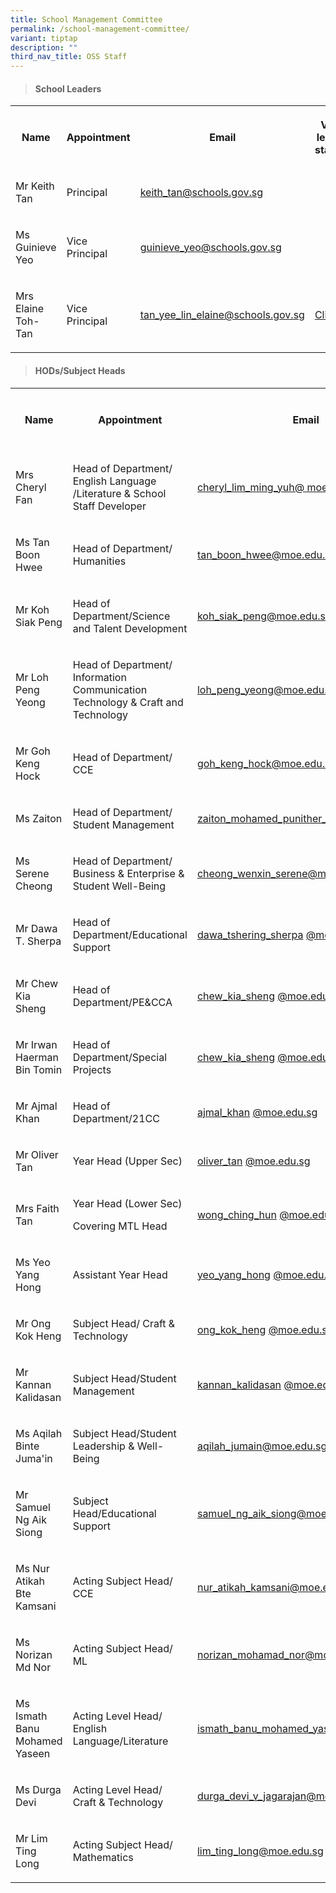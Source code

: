 ```yaml
---
title: School Management Committee
permalink: /school-management-committee/
variant: tiptap
description: ""
third_nav_title: OSS Staff
---
```

<blockquote>
<h4>School Leaders</h4>
</blockquote>
<table style="minWidth: 100px">
<colgroup>
<col>
<col>
<col>
<col>
</colgroup>
<tbody>
<tr>
<th rowspan="1" colspan="1">
<p>Name</p>
</th>
<th rowspan="1" colspan="1">
<p>Appointment</p>
</th>
<th rowspan="1" colspan="1">
<p>Email</p>
</th>
<th rowspan="1" colspan="1">
<p>View our leadership statements</p>
</th>
</tr>
<tr>
<td rowspan="1" colspan="1">
<p>Mr Keith Tan</p>
</td>
<td rowspan="1" colspan="1">
<p>Principal</p>
</td>
<td rowspan="1" colspan="1">
<p><a href="mailto:keith_tan@schools.gov.sg" rel="noopener noreferrer nofollow" target="_blank">keith_tan@schools.gov.sg</a>
</p>
</td>
<td rowspan="1" colspan="1">
<p></p>
</td>
</tr>
<tr>
<td rowspan="1" colspan="1">
<p>Ms Guinieve Yeo</p>
</td>
<td rowspan="1" colspan="1">
<p>Vice Principal</p>
</td>
<td rowspan="1" colspan="1">
<p><a href="mailto:guinieve_yeo@schools.gov.sg" rel="noopener noreferrer nofollow" target="_blank">guinieve_yeo@schools.gov.sg</a>
</p>
</td>
<td rowspan="1" colspan="1">
<p></p>
</td>
</tr>
<tr>
<td rowspan="1" colspan="1">
<p>Mrs Elaine Toh-Tan</p>
</td>
<td rowspan="1" colspan="1">
<p>Vice Principal</p>
</td>
<td rowspan="1" colspan="1">
<p><a href="mailto:tan_yee_lin_elaine@schools.gov.sg" rel="noopener noreferrer nofollow" target="_blank">tan_yee_lin_elaine@schools.gov.sg</a>
</p>
</td>
<td rowspan="1" colspan="1">
<p><a href="/files/Our_Personal_Statement__Elaine1_.pdf" rel="noopener nofollow" target="_blank">Click Here</a>
</p>
</td>
</tr>
</tbody>
</table>
<blockquote>
<p></p>
<h4>HODs/Subject Heads</h4>
</blockquote>
<table style="minWidth: 100px">
<colgroup>
<col>
<col>
<col>
<col>
</colgroup>
<tbody>
<tr>
<th rowspan="1" colspan="1">
<p>Name</p>
</th>
<th rowspan="1" colspan="1">
<p>Appointment</p>
</th>
<th rowspan="1" colspan="1">
<p>Email</p>
</th>
<th rowspan="1" colspan="1">
<p>View our leadership statements</p>
</th>
</tr>
<tr>
<td rowspan="1" colspan="1">
<p>Mrs Cheryl Fan</p>
<p></p>
<p></p>
<p></p>
</td>
<td rowspan="1" colspan="1">
<p>Head of Department/ English Language /Literature &amp; School Staff Developer&nbsp;</p>
<p></p>
<p></p>
<p></p>
</td>
<td rowspan="1" colspan="1">
<p><a href="cheryl_lim_ming_yuh@ moe.edu.sg" rel="noopener nofollow" target="_blank">cheryl_lim_ming_yuh@ moe.edu.sg</a>
</p>
</td>
<td rowspan="1" colspan="1">
<p><a href="/files/Cheryl_Lim_PS__002d_.pdf" rel="noopener nofollow" target="_blank">Click Here</a>
</p>
<p></p>
<p></p>
<p></p>
</td>
</tr>
<tr>
<td rowspan="1" colspan="1">
<p>Ms Tan Boon Hwee</p>
</td>
<td rowspan="1" colspan="1">
<p>Head of Department/ Humanities</p>
</td>
<td rowspan="1" colspan="1">
<p><a href="mailto:tan_boon_hwee@moe.edu.sg" rel="noopener noreferrer nofollow" target="_blank">tan_boon_hwee@moe.edu.sg</a>
</p>
</td>
<td rowspan="1" colspan="1">
<p></p>
</td>
</tr>
<tr>
<td rowspan="1" colspan="1">
<p>Mr Koh Siak Peng</p>
</td>
<td rowspan="1" colspan="1">
<p>Head of Department/Science and Talent Development</p>
</td>
<td rowspan="1" colspan="1">
<p><a href="mailto:koh_siak_peng@moe.edu.sg" rel="noopener noreferrer nofollow" target="_blank">koh_siak_peng@moe.edu.sg</a>
</p>
</td>
<td rowspan="1" colspan="1">
<p></p>
</td>
</tr>
<tr>
<td rowspan="1" colspan="1">
<p>Mr Loh Peng Yeong</p>
</td>
<td rowspan="1" colspan="1">
<p>Head of Department/ Information Communication Technology &amp; Craft and
Technology</p>
</td>
<td rowspan="1" colspan="1">
<p><a href="mailto:loh_peng_yeong@moe.edu.sg" rel="noopener noreferrer nofollow" target="_blank">loh_peng_yeong@moe.edu.sg</a>
</p>
</td>
<td rowspan="1" colspan="1">
<p></p>
</td>
</tr>
<tr>
<td rowspan="1" colspan="1">
<p>Mr Goh Keng Hock</p>
</td>
<td rowspan="1" colspan="1">
<p>Head of Department/ CCE</p>
</td>
<td rowspan="1" colspan="1">
<p><a href="mailto:goh_keng_hock@moe.edu.sg" rel="noopener noreferrer nofollow" target="_blank">goh_keng_hock@moe.edu.sg</a>
</p>
</td>
<td rowspan="1" colspan="1">
<p><a href="/files/Goh_Heng_kok.pdf" rel="noopener nofollow" target="_blank">Click Here</a>
</p>
</td>
</tr>
<tr>
<td rowspan="1" colspan="1">
<p>Ms Zaiton</p>
</td>
<td rowspan="1" colspan="1">
<p>Head of Department/ Student Management</p>
</td>
<td rowspan="1" colspan="1">
<p><a href="mailto:zaiton_mohamed_punither_basa@moe.edu.sg" rel="noopener noreferrer nofollow" target="_blank">zaiton_mohamed_punither_basa@moe.edu.sg</a>
</p>
</td>
<td rowspan="1" colspan="1">
<p></p>
</td>
</tr>
<tr>
<td rowspan="1" colspan="1">
<p>Ms Serene Cheong</p>
</td>
<td rowspan="1" colspan="1">
<p>Head of Department/ Business &amp; Enterprise &amp; Student Well-Being</p>
</td>
<td rowspan="1" colspan="1">
<p><a href="cheong_wenxin_serene@moe.edu.sg" rel="noopener nofollow" target="_blank">cheong_wenxin_serene@moe.edu.sg</a>
</p>
</td>
<td rowspan="1" colspan="1">
<p><a href="/files/Serene.pdf" rel="noopener nofollow" target="_blank">Click Here</a>
</p>
</td>
</tr>
<tr>
<td rowspan="1" colspan="1">
<p>Mr Dawa T. Sherpa</p>
</td>
<td rowspan="1" colspan="1">
<p>Head of Department/Educational Support</p>
</td>
<td rowspan="1" colspan="1">
<p><a href="mailto:dawa_tshering_sherpa@schools.gov.sg" rel="noopener noreferrer nofollow" target="_blank">dawa_tshering_sherpa</a>
<a href="mailto:cheryl_lim_ming_yuh@schools.gov.sg" rel="noopener noreferrer nofollow" target="_blank">@moe.edu.sg</a>
</p>
</td>
<td rowspan="1" colspan="1">
<p><a href="/files/dawa.pdf" rel="noopener nofollow" target="_blank">Click Here</a>
</p>
</td>
</tr>
<tr>
<td rowspan="1" colspan="1">
<p>Mr Chew Kia Sheng</p>
</td>
<td rowspan="1" colspan="1">
<p>Head of Department/PE&amp;CCA</p>
</td>
<td rowspan="1" colspan="1">
<p><a href="mailto:chew_kia_sheng@schools.gov.sg" rel="noopener noreferrer nofollow" target="_blank">chew_kia_sheng</a>
<a href="mailto:cheryl_lim_ming_yuh@schools.gov.sg" rel="noopener noreferrer nofollow" target="_blank">@moe.edu.sg</a>
</p>
</td>
<td rowspan="1" colspan="1">
<p></p>
</td>
</tr>
<tr>
<td rowspan="1" colspan="1">
<p>Mr Irwan Haerman Bin Tomin</p>
</td>
<td rowspan="1" colspan="1">
<p>Head of Department/Special Projects</p>
</td>
<td rowspan="1" colspan="1">
<p><a href="mailto:chew_kia_sheng@schools.gov.sg" rel="noopener noreferrer nofollow" target="_blank">chew_kia_sheng</a>
<a href="mailto:cheryl_lim_ming_yuh@schools.gov.sg" rel="noopener noreferrer nofollow" target="_blank">@moe.edu.sg</a>
</p>
</td>
<td rowspan="1" colspan="1">
<p></p>
</td>
</tr>
<tr>
<td rowspan="1" colspan="1">
<p>Mr Ajmal Khan</p>
</td>
<td rowspan="1" colspan="1">
<p>Head of Department/21CC</p>
</td>
<td rowspan="1" colspan="1">
<p><a href="mailto:ajmal_khan@schools.gov.sg" rel="noopener noreferrer nofollow" target="_blank">ajmal_khan</a>
<a href="mailto:cheryl_lim_ming_yuh@schools.gov.sg" rel="noopener noreferrer nofollow" target="_blank">@moe.edu.sg</a>
</p>
</td>
<td rowspan="1" colspan="1">
<p></p>
</td>
</tr>
<tr>
<td rowspan="1" colspan="1">
<p>Mr Oliver Tan</p>
</td>
<td rowspan="1" colspan="1">
<p>Year Head (Upper Sec)</p>
</td>
<td rowspan="1" colspan="1">
<p><a href="mailto:oliver_tan@schools.gov.sg" rel="noopener noreferrer nofollow" target="_blank">oliver_tan</a>
<a href="mailto:cheryl_lim_ming_yuh@schools.gov.sg" rel="noopener noreferrer nofollow" target="_blank">@moe.edu.sg</a>
</p>
</td>
<td rowspan="1" colspan="1">
<p><a href="/files/Oliver.pdf" rel="noopener nofollow" target="_blank">Click Here</a>
</p>
</td>
</tr>
<tr>
<td rowspan="1" colspan="1">
<p>Mrs Faith Tan</p>
</td>
<td rowspan="1" colspan="1">
<p>Year Head (Lower Sec)</p>
<p>Covering MTL Head</p>
</td>
<td rowspan="1" colspan="1">
<p><a href="mailto:wong_ching_hun@schools.gov.sg" rel="noopener noreferrer nofollow" target="_blank">wong_ching_hun</a>
<a href="mailto:cheryl_lim_ming_yuh@schools.gov.sg" rel="noopener noreferrer nofollow" target="_blank">@moe.edu.sg</a>
</p>
</td>
<td rowspan="1" colspan="1">
<p><a href="/files/faith_tan.pdf" rel="noopener nofollow" target="_blank">Click Here</a>
</p>
</td>
</tr>
<tr>
<td rowspan="1" colspan="1">
<p>Ms Yeo Yang Hong</p>
</td>
<td rowspan="1" colspan="1">
<p>Assistant Year Head</p>
</td>
<td rowspan="1" colspan="1">
<p><a href="mailto:yeo_yang_hong@schools.gov.sg" rel="noopener noreferrer nofollow" target="_blank">yeo_yang_hong</a>
<a href="mailto:cheryl_lim_ming_yuh@schools.gov.sg" rel="noopener noreferrer nofollow" target="_blank">@moe.edu.sg</a>
</p>
</td>
<td rowspan="1" colspan="1">
<p></p>
</td>
</tr>
<tr>
<td rowspan="1" colspan="1">
<p>Mr Ong Kok Heng</p>
</td>
<td rowspan="1" colspan="1">
<p>Subject Head/ Craft &amp; Technology</p>
</td>
<td rowspan="1" colspan="1">
<p><a href="mailto:ong_kok_heng@schools.gov.sg" rel="noopener noreferrer nofollow" target="_blank">ong_kok_heng</a>
<a href="mailto:cheryl_lim_ming_yuh@schools.gov.sg" rel="noopener noreferrer nofollow" target="_blank">@moe.edu.sg</a>
</p>
</td>
<td rowspan="1" colspan="1">
<p></p>
</td>
</tr>
<tr>
<td rowspan="1" colspan="1">
<p>Mr Kannan Kalidasan</p>
</td>
<td rowspan="1" colspan="1">
<p>Subject Head/Student Management</p>
</td>
<td rowspan="1" colspan="1">
<p><a href="mailto:kannan_kalidasan@schools.gov.sg" rel="noopener noreferrer nofollow" target="_blank">kannan_kalidasan</a>
<a href="mailto:cheryl_lim_ming_yuh@schools.gov.sg" rel="noopener noreferrer nofollow" target="_blank">@moe.edu.sg</a>
</p>
</td>
<td rowspan="1" colspan="1">
<p></p>
</td>
</tr>
<tr>
<td rowspan="1" colspan="1">
<p>Ms Aqilah Binte Juma'in</p>
</td>
<td rowspan="1" colspan="1">
<p>Subject Head/Student Leadership &amp; Well-Being</p>
</td>
<td rowspan="1" colspan="1">
<p><a href="aqilah_jumain@moe.edu.sg" rel="noopener nofollow" target="_blank">aqilah_jumain@moe.edu.sg</a>
</p>
</td>
<td rowspan="1" colspan="1">
<p><a href="/files/aqilah.pdf" rel="noopener nofollow" target="_blank">Click Here</a>
</p>
</td>
</tr>
<tr>
<td rowspan="1" colspan="1">
<p>Mr Samuel Ng Aik Siong</p>
</td>
<td rowspan="1" colspan="1">
<p>Subject Head/Educational Support</p>
</td>
<td rowspan="1" colspan="1">
<p><a href="mailto:samuel_ng_aik_siong@moe.edu.sg" rel="noopener noreferrer nofollow" target="_blank">samuel_ng_aik_siong@moe.edu.sg</a>
</p>
</td>
<td rowspan="1" colspan="1">
<p><a href="/files/samuel.pdf" rel="noopener nofollow" target="_blank">Click Here</a>
</p>
</td>
</tr>
<tr>
<td rowspan="1" colspan="1">
<p>Ms Nur Atikah Bte Kamsani</p>
</td>
<td rowspan="1" colspan="1">
<p>Acting Subject Head/ CCE</p>
</td>
<td rowspan="1" colspan="1">
<p><a href="mailto:nur_atikah_kamsani@moe.edu.sg" rel="noopener noreferrer nofollow" target="_blank">nur_atikah_kamsani@moe.edu.sg</a>
</p>
</td>
<td rowspan="1" colspan="1">
<p><a href="/files/atikah.pdf" rel="noopener nofollow" target="_blank">Click Here</a>
</p>
</td>
</tr>
<tr>
<td rowspan="1" colspan="1">
<p>Ms Norizan Md Nor</p>
</td>
<td rowspan="1" colspan="1">
<p>Acting Subject Head/ ML</p>
</td>
<td rowspan="1" colspan="1">
<p><a href="mailto:norizan_mohamad_nor@moe.edu.sg" rel="noopener noreferrer nofollow" target="_blank">norizan_mohamad_nor@moe.edu.sg</a>
</p>
</td>
<td rowspan="1" colspan="1">
<p><a href="/files/Norizan.pdf" rel="noopener nofollow" target="_blank">Click Here</a>
</p>
</td>
</tr>
<tr>
<td rowspan="1" colspan="1">
<p>Ms Ismath Banu Mohamed Yaseen</p>
</td>
<td rowspan="1" colspan="1">
<p>Acting Level Head/ English Language/Literature</p>
</td>
<td rowspan="1" colspan="1">
<p><a href="mailto:ismath_banu_mohamed_yaseen@moe.edu.sg" rel="noopener noreferrer nofollow" target="_blank">ismath_banu_mohamed_yaseen@moe.edu.sg</a>
</p>
</td>
<td rowspan="1" colspan="1">
<p><a href="/files/ismath.pdf" rel="noopener nofollow" target="_blank">Click Here</a>
</p>
</td>
</tr>
<tr>
<td rowspan="1" colspan="1">
<p>Ms Durga Devi</p>
</td>
<td rowspan="1" colspan="1">
<p>Acting Level Head/ Craft &amp; Technology</p>
</td>
<td rowspan="1" colspan="1">
<p><a href="mailto:durga_devi_v_jagarajan@moe.edu.sg" rel="noopener noreferrer nofollow" target="_blank">durga_devi_v_jagarajan@moe.edu.sg</a>
</p>
<p></p>
</td>
<td rowspan="1" colspan="1">
<p><a href="/files/durga.pdf" rel="noopener nofollow" target="_blank">Click Here</a>
</p>
</td>
</tr>
<tr>
<td rowspan="1" colspan="1">
<p>Mr Lim Ting Long</p>
</td>
<td rowspan="1" colspan="1">
<p>Acting Subject Head/ Mathematics</p>
</td>
<td rowspan="1" colspan="1">
<p><a href="mailto:lim_ting_long@moe.edu.sg" rel="noopener noreferrer nofollow" target="_blank">lim_ting_long@moe.edu.sg</a>
</p>
</td>
<td rowspan="1" colspan="1">
<p></p>
</td>
</tr>
</tbody>
</table>
<p></p>